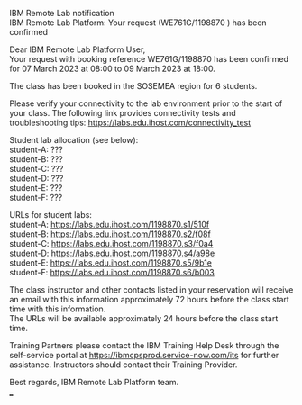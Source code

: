 IBM Remote Lab notification  
IBM Remote Lab Platform: Your request (WE761G/1198870 ) has been confirmed

Dear IBM Remote Lab Platform User,  
Your request with booking reference WE761G/1198870 has been confirmed for 07 March 2023 at 08:00 to 09 March 2023 at 18:00.

The class has been booked in the SOSEMEA region for 6 students.

Please verify your connectivity to the lab environment prior to the start of your class.
The following link provides connectivity tests and troubleshooting tips: <https://labs.edu.ihost.com/connectivity_test>  

Student lab allocation (see below):  
student-A: ???  
student-B: ???  
student-C: ???  
student-D: ???  
student-E: ???  
student-F: ???  

URLs for student labs:  
student-A: <https://labs.edu.ihost.com/1198870.s1/510f>  
student-B: <https://labs.edu.ihost.com/1198870.s2/f08f>  
student-C: <https://labs.edu.ihost.com/1198870.s3/f0a4>  
student-D: <https://labs.edu.ihost.com/1198870.s4/a98e>  
student-E: <https://labs.edu.ihost.com/1198870.s5/9b1e>  
student-F: <https://labs.edu.ihost.com/1198870.s6/b003>  

The class instructor and other contacts listed in your reservation will receive an email with this information approximately
72 hours before the class start time with this information.  
The URLs will be available approximately 24 hours before the class start time.  

Training Partners please contact the IBM Training Help Desk through the self-service portal at <https://ibmcpsprod.service-now.com/its>
for further assistance. Instructors should contact their Training Provider.

Best regards,
IBM Remote Lab Platform team.  
[_](https://labs.edu.ihost.com/1198870.i1/560b)  
<!-- GOTO Training link OLD
[_](https://nam04.safelinks.protection.outlook.com/?url=https%3A%2F%2Fauthentication.logmeininc.com%2Flogin%3Fservice%3Dhttps%253A%252F%252Fglobal.gototraining.com%252Fverify_sso&data=04%7C01%7Cibmbooking.ssc.emea%40arrow.com%7C16e0c01fb8454883676d08d97f2feaa8%7C0beb0c359cbb4feb99e5589e415c7944%7C1%7C0%7C637680666039647866%7CUnknown%7CTWFpbGZsb3d8eyJWIjoiMC4wLjAwMDAiLCJQIjoiV2luMzIiLCJBTiI6Ik1haWwiLCJXVCI6Mn0%3D%7C1000&sdata=T7WSwfl3JBMVEOtAvPeXgI2z3ZOwxAmL9ipnHAEWn1g%3D&reserved=0)  
-->